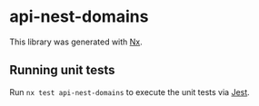 # api-nest-domains

This library was generated with [Nx](https://nx.dev).

## Running unit tests

Run `nx test api-nest-domains` to execute the unit tests via [Jest](https://jestjs.io).
